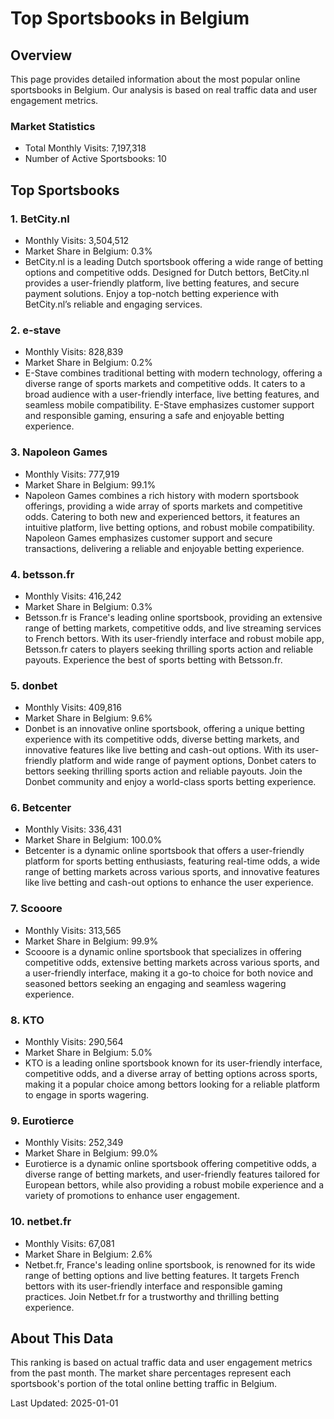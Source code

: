 # Top Sportsbooks in Belgium

## Overview
This page provides detailed information about the most popular online sportsbooks in Belgium. 
Our analysis is based on real traffic data and user engagement metrics.

### Market Statistics
- Total Monthly Visits: 7,197,318
- Number of Active Sportsbooks: 10

## Top Sportsbooks

### 1. BetCity.nl
- Monthly Visits: 3,504,512
- Market Share in Belgium: 0.3%
-  BetCity.nl is a leading Dutch sportsbook offering a wide range of betting options and competitive odds. Designed for Dutch bettors, BetCity.nl provides a user-friendly platform, live betting features, and secure payment solutions. Enjoy a top-notch betting experience with BetCity.nl’s reliable and engaging services.

### 2. e-stave
- Monthly Visits: 828,839
- Market Share in Belgium: 0.2%
-  E-Stave combines traditional betting with modern technology, offering a diverse range of sports markets and competitive odds. It caters to a broad audience with a user-friendly interface, live betting features, and seamless mobile compatibility. E-Stave emphasizes customer support and responsible gaming, ensuring a safe and enjoyable betting experience.

### 3. Napoleon Games
- Monthly Visits: 777,919
- Market Share in Belgium: 99.1%
-  Napoleon Games combines a rich history with modern sportsbook offerings, providing a wide array of sports markets and competitive odds. Catering to both new and experienced bettors, it features an intuitive platform, live betting options, and robust mobile compatibility. Napoleon Games emphasizes customer support and secure transactions, delivering a reliable and enjoyable betting experience.

### 4. betsson.fr
- Monthly Visits: 416,242
- Market Share in Belgium: 0.3%
-  Betsson.fr is France's leading online sportsbook, providing an extensive range of betting markets, competitive odds, and live streaming services to French bettors. With its user-friendly interface and robust mobile app, Betsson.fr caters to players seeking thrilling sports action and reliable payouts. Experience the best of sports betting with Betsson.fr.

### 5. donbet
- Monthly Visits: 409,816
- Market Share in Belgium: 9.6%
-  Donbet is an innovative online sportsbook, offering a unique betting experience with its competitive odds, diverse betting markets, and innovative features like live betting and cash-out options. With its user-friendly platform and wide range of payment options, Donbet caters to bettors seeking thrilling sports action and reliable payouts. Join the Donbet community and enjoy a world-class sports betting experience.

### 6. Betcenter
- Monthly Visits: 336,431
- Market Share in Belgium: 100.0%
- Betcenter is a dynamic online sportsbook that offers a user-friendly platform for sports betting enthusiasts, featuring real-time odds, a wide range of betting markets across various sports, and innovative features like live betting and cash-out options to enhance the user experience.

### 7. Scooore
- Monthly Visits: 313,565
- Market Share in Belgium: 99.9%
- Scooore is a dynamic online sportsbook that specializes in offering competitive odds, extensive betting markets across various sports, and a user-friendly interface, making it a go-to choice for both novice and seasoned bettors seeking an engaging and seamless wagering experience.

### 8. KTO
- Monthly Visits: 290,564
- Market Share in Belgium: 5.0%
- KTO is a leading online sportsbook known for its user-friendly interface, competitive odds, and a diverse array of betting options across sports, making it a popular choice among bettors looking for a reliable platform to engage in sports wagering.

### 9. Eurotierce
- Monthly Visits: 252,349
- Market Share in Belgium: 99.0%
- Eurotierce is a dynamic online sportsbook offering competitive odds, a diverse range of betting markets, and user-friendly features tailored for European bettors, while also providing a robust mobile experience and a variety of promotions to enhance user engagement.

### 10. netbet.fr
- Monthly Visits: 67,081
- Market Share in Belgium: 2.6%
-  Netbet.fr, France's leading online sportsbook, is renowned for its wide range of betting options and live betting features. It targets French bettors with its user-friendly interface and responsible gaming practices. Join Netbet.fr for a trustworthy and thrilling betting experience.


## About This Data
This ranking is based on actual traffic data and user engagement metrics from the past month. 
The market share percentages represent each sportsbook's portion of the total online betting traffic in Belgium.

Last Updated: 2025-01-01
